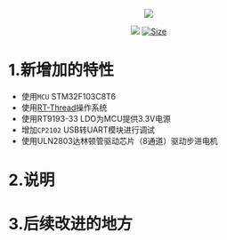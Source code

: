<p align="center">
  <img src="https://zengwangfa.oss-cn-shanghai.aliyuncs.com/rov/sub_master(vector).png"/>
</p>


<p align="center">
  <a href="https://www.altium.com/"><img src="https://img.shields.io/badge/tool-Altuim Designer-brigreen.svg?style=flat-square"></a>
  <a href="https://img.shields.io"><img src="https://img.shields.io/github/repo-size/ROV-Master/rovmaster-hardware?style=flat-square" alt="Size"></a>
</p>




# 1.新增加的特性

- 使用`MCU` STM32F103C8T6 
- 使用[RT-Thread](https://www.rt-thread.org/)操作系统
- 使用RT9193-33 LDO为MCU提供3.3V电源
- 增加`CP2102`  USB转UART模块进行调试
- 使用ULN2803达林顿管驱动芯片（8通道）驱动步进电机

# 2.说明



# 3.后续改进的地方

